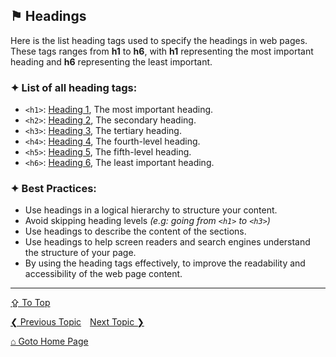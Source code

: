 ## &#9873; Headings

Here is the list heading tags used to specify the headings in web pages. These tags ranges from **h1** to **h6**, with **h1** representing the most important heading and **h6** representing the least important.

### &#10022; List of all heading tags:
- `<h1>`: [Heading 1](../tags/h1-tag.md), The most important heading.
- `<h2>`: [Heading 2](../tags/h2-tag.md), The secondary heading.
- `<h3>`: [Heading 3](../tags/h3-tag.md), The tertiary heading.
- `<h4>`: [Heading 4](../tags/h4-tag.md), The fourth-level heading.
- `<h5>`: [Heading 5](../tags/h5-tag.md), The fifth-level heading.
- `<h6>`: [Heading 6](../tags/h6-tag.md), The least important heading.

### &#10022; Best Practices:
- Use headings in a logical hierarchy to structure your content.
- Avoid skipping heading levels *(e.g: going from `<h1>` to `<h3>`)*
- Use headings to describe the content of the sections.
- Use headings to help screen readers and search engines understand the structure of your page.
- By using the heading tags effectively, to improve the readability and accessibility of the web page content.

---
[&#8682; To Top](#-headings)

[&#10094; Previous Topic](../introduction.md)&emsp;[Next Topic &#10095;](./formatting-tags.md)

[&#8962; Goto Home Page](../README.md)
